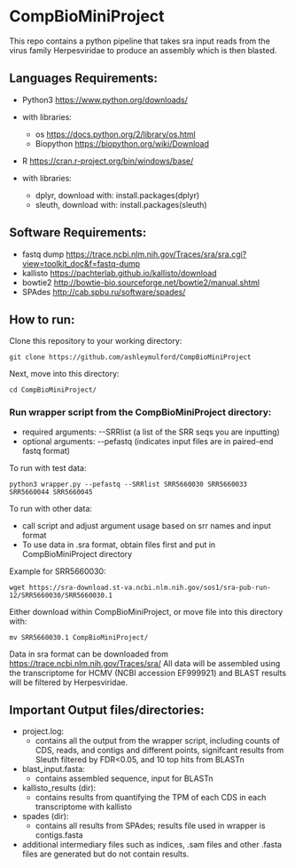 # CompBioMiniProject

This repo contains a python pipeline that takes sra input reads from the virus family Herpesviridae to produce an assembly which is then blasted.

## Languages Requirements: 
- Python3 https://www.python.org/downloads/
- with libraries:
    - os https://docs.python.org/2/library/os.html
    - Biopython https://biopython.org/wiki/Download

- R https://cran.r-project.org/bin/windows/base/
- with libraries:
    - dplyr, download with: install.packages(dplyr)
    - sleuth, download with: install.packages(sleuth)

## Software Requirements: 
- fastq dump https://trace.ncbi.nlm.nih.gov/Traces/sra/sra.cgi?view=toolkit_doc&f=fastq-dump
- kallisto https://pachterlab.github.io/kallisto/download
- bowtie2 http://bowtie-bio.sourceforge.net/bowtie2/manual.shtml
- SPAdes http://cab.spbu.ru/software/spades/

## How to run:
Clone this repository to your working directory:

    git clone https://github.com/ashleymulford/CompBioMiniProject
    
Next, move into this directory:
     
    cd CompBioMiniProject/
    
### Run wrapper script from the CompBioMiniProject directory:
- required arguments: --SRRlist (a list of the SRR seqs you are inputting)
- optional arguments: --pefastq (indicates input files are in paired-end fastq format)

To run with test data:
    
    python3 wrapper.py --pefastq --SRRlist SRR5660030 SRR5660033 SRR5660044 SRR5660045

To run with other data:
- call script and adjust argument usage based on srr names and input format
- To use data in .sra format, obtain files first and put in CompBioMiniProject directory

Example for SRR5660030:

    wget https://sra-download.st-va.ncbi.nlm.nih.gov/sos1/sra-pub-run-12/SRR5660030/SRR5660030.1

Either download within CompBioMiniProject, or move file into this directory with:

    mv SRR5660030.1 CompBioMiniProject/
    
Data in sra format can be downloaded from https://trace.ncbi.nlm.nih.gov/Traces/sra/
All data will be assembled using the transcriptome for HCMV (NCBI accession EF999921) and BLAST results will be filtered by Herpesviridae.

## Important Output files/directories:
- project.log: 
    - contains all the output from the wrapper script, including counts of CDS, reads, and contigs and different points, signifcant results from Sleuth filtered by FDR<0.05, and 10 top hits from BLASTn
- blast_input.fasta: 
    - contains assembled sequence, input for BLASTn
- kallisto_results (dir): 
    - contains results from quantifying the TPM of each CDS in each transcriptome with kallisto
- spades (dir): 
    - contains all results from SPAdes; results file used in wrapper is contigs.fasta
- additional intermediary files such as indices, .sam files and other .fasta files are generated but do not contain results.
